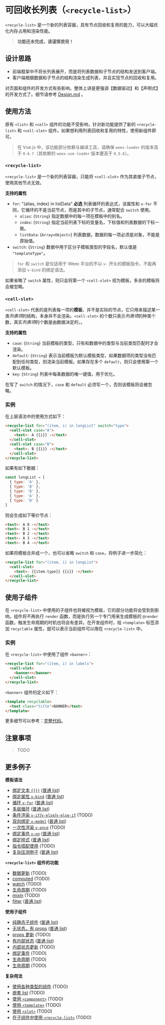 # 可回收长列表（`<recycle-list>`）

`<recycle-list>` 是一个新的列表容器，具有节点回收和复用的能力，可以大幅优化内存占用和渲染性能。

> **功能还未完成，请谨慎使用！**

## 设计思路

+ 前端框架中不将长列表展开，而是将列表数据和子节点的结构发送到客户端。
+ 客户端根据数据和子节点的结构渲染生成列表，并且实现节点的回收和复用。

对页面和组件的开发方式有些影响，整体上讲是更强调【数据驱动】和【声明式】的开发方式了。细节请参考 [Design.md](./Design.zh.md) 。

## 使用方法

原有 `<list>` 和 `<cell>` 组件的功能不受影响，针对新功能提供了新的 `<recycle-list>` 和 `<cell-slot>` 组件。如果想利用列表回收和复用的特性，使用新组件即可。

> 在 Vue.js 中，该功能部分依赖与编译工具，请确保 `weex-loader` 的版本高于 `0.6.7`（其依赖的 `weex-vue-loader` 版本要高于 `0.5.6`）。

### `<recycle-list>`

`<recycle-list>` 是一个新的列表容器，只能将 `<cell-slot>` 作为其直接子节点，使用其他节点无效。

**支持的属性**

+ `for`: "(alias, index) in listData" **必选** 列表循环的表达式，该属性和 `v-for` 不同，它循环的不是当前节点，而是其中的子节点，通常配合 `switch` 使用。
  + `alias`: {`String`} 指定数据中的每一项在模板中的别名。
  + `index`: {`String`} 指定当前列表下标的变量名，下标值和列表数据的下标一致。
  + `listData`: {`Array<Object>`} 列表数据，数据的每一项必须是对象，不能是原始值。
+ `switch`: {`String`} 数据中用于区分子模板类型的字段名，默认值是 `"templateType"`。

> `for` 和 `switch` 是仅适用于 Weex 平台的不以 `v-` 开头的模板指令，不能再添加 `v-bind` 的绑定语法。

如果省略了 `switch` 属性，则只会将第一个 `<cell-slot>` 视为模板，多余的模板将会被忽略。

### `<cell-slot>`

`<cell-slot>` 代表的是列表每一项的**模板**，并不是实际的节点，它只用来描述某一类*列表项*的结构，本身并不会渲染。`<cell-slot>` 的个数只表示*列表项*的种类个数，真实*列表项*的个数是由数据决定的，。

**支持的属性**

+ `case`: {`String`} 当前模板的类型，只有和数据中的类型与当前类型匹配时才会渲染。
+ `default`: {`String`} 表示当前模板为默认模板类型，如果数据项的类型没有匹配到任何类型，则渲染当前模板。如果存在多个 `default`，则只会使用第一个默认模板。
+ `key`: {`String`} 列表中每条数据的唯一键值，用于优化。

在写了 `switch` 的情况下，`case` 和 `default` 必须写一个，否则该模板将会被忽略。

### 实例

在上层语法中的使用方式如下：

```html
<recycle-list for="(item, i) in longList" switch="type">
  <cell-slot case="A">
    <text>- A {{i}} -</text>
  </cell-slot>
  <cell-slot case="B">
    <text>- B {{i}} -</text>
  </cell-slot>
</recycle-list>
```

如果有如下数据：

```js
const longList = [
  { type: 'A' },
  { type: 'B' },
  { type: 'B' },
  { type: 'A' },
  { type: 'B' }
]
```

则会生成如下等价节点：

```html
<text>- A 0 -</text>
<text>- B 1 -</text>
<text>- B 2 -</text>
<text>- A 3 -</text>
<text>- B 4 -</text>
```

如果将模板合并成一个，也可以省略 `switch` 和 `case`，将例子进一步简化：

```html
<recycle-list for="(item, i) in longList">
  <cell-slot>
    <text>- {{item.type}} {{i}} -</text>
  </cell-slot>
</recycle-list>
```

## 使用子组件

在 `<recycle-list>` 中使用的子组件也将被视为模板，它的部分功能将会受到到影响。组件将不再执行 `render` 函数，而是执行另一个专门用来生成模板的 `@render` 函数，触发生命周期的时机也将会有差异。在开发组件时，给 `<template>` 标签添加 `recyclable` 属性，就可以表示当前组件可以用在 `<recycle-list>` 中。

### 实例

在 `<recycle-list>` 中使用了组件 `<banner>`：

```html
<recycle-list for="(item, i) in labels">
  <cell-slot>
    <banner></banner>
  </cell-slot>
</recycle-list>
```

`<banner>` 组件的定义如下：

```html
<template recyclable>
  <text class="title">BANNER</text>
</template>
```

更多细节可以参考：[完整代码](http://dotwe.org/vue/4a7446690e2c87ec0d39d8ee4884fa19)。

## 注意事项

> TODO

## 更多例子

**模板语法**

+ [绑定文本 `{{}}`](http://dotwe.org/vue/5b25755d7371d16b3d000e0d173a5cab) ([普通 list](http://dotwe.org/vue/0f7f1c1f0a3271ed30a0c5adb6938976))
+ [绑定属性 `v-bind`](http://dotwe.org/vue/6455e2e8c1a717f9c09363ec9be663d1) ([普通 list](http://dotwe.org/vue/f6a37fbeb5d7abf2d8c4875862b49ebc))
+ [循环 `v-for`](http://dotwe.org/vue/966e644a4cbbbc401ab431889dc48677) ([普通 list](http://dotwe.org/vue/89921581f43493e6bbb617e63be267b6))
+ [多层循环](http://dotwe.org/vue/20a9681f9201ef1b7a68962fd9cb5eb5) ([普通 list](http://dotwe.org/vue/8a961f87c6db8e0aa221748d037b6428))
+ [条件渲染 `v-if`/`v-else`/`v-else-if`](http://dotwe.org/vue/123b69b57e099036558745298fb6e8ca) (TODO)
+ [双向绑定 `v-model`](http://dotwe.org/vue/87fad731f8ea4cd4baa2906fde727a47) ([普通 list](http://dotwe.org/vue/317b4f70f5e278e6bf095feeab09ed21))
+ [一次性渲染 `v-once`](http://dotwe.org/vue/123b69b57e099036558745298fb6e8ca) (TODO)
+ [绑定事件 `v-on`](http://dotwe.org/vue/34bb833828861bf37e9d0574241d7c82) ([普通 list](http://dotwe.org/vue/7cdb9f7819f31ea38219b8b61dc87a3f))
+ [绑定样式](http://dotwe.org/vue/a95fca7835aa3fc8bf2c24ec68c7d8cd) ([普通 list](http://dotwe.org/vue/fe129e413d8a7ea5c90fcf2b5e5894a8))
+ [指令搭配使用](http://dotwe.org/vue/123b69b57e099036558745298fb6e8ca) (TODO)
+ [复杂压测例子](http://dotwe.org/vue/593bb4f3fa7ac1d5da5b2906fa4c8bb0) ([普通 list](http://dotwe.org/vue/07734d19b15e3528c2f7b68ba870126f))

**`<recycle-list>` 组件的功能**

+ [数据更新](http://dotwe.org/vue/123b69b57e099036558745298fb6e8ca) (TODO)
+ [computed](http://dotwe.org/vue/123b69b57e099036558745298fb6e8ca) (TODO)
+ [watch](http://dotwe.org/vue/123b69b57e099036558745298fb6e8ca) (TODO)
+ [生命周期](http://dotwe.org/vue/123b69b57e099036558745298fb6e8ca) (TODO)
+ [mixin](http://dotwe.org/vue/123b69b57e099036558745298fb6e8ca) (TODO)
+ [filter](http://dotwe.org/vue/2ee9fdb1bdd36da4bc996fb3273e8caa) ([普通 list](http://dotwe.org/vue/9fd19b7309c8e9e09e83826a44549210))

**使用子组件**

+ [纯静态子组件](http://dotwe.org/vue/4a7446690e2c87ec0d39d8ee4884fa19) ([普通 list](http://dotwe.org/vue/1ab67bd0f19d5cf17fc358d73801f238))
+ [无状态，有 props](http://dotwe.org/vue/f716dfc90f7ec0f2ec142c45d814b76f) ([普通 list](http://dotwe.org/vue/42039b1ed8484c98051cc2fd1ee542bc))
+ [props 更新](http://dotwe.org/vue/123b69b57e099036558745298fb6e8ca) (TODO)
+ [有内部状态](http://dotwe.org/vue/238224971654b45d29e42c9cfb245c46) ([普通 list](http://dotwe.org/vue/15eee87f0d46ecf60a59792f8be977a1))
+ [内部状态更新](http://dotwe.org/vue/123b69b57e099036558745298fb6e8ca) (TODO)
+ [绑定事件](http://dotwe.org/vue/123b69b57e099036558745298fb6e8ca) (TODO)
+ [生命周期](http://dotwe.org/vue/123b69b57e099036558745298fb6e8ca) (TODO)
+ [生命周期](http://dotwe.org/vue/123b69b57e099036558745298fb6e8ca) (TODO)

**复杂用法**

+ [使用各种类型的组件](http://dotwe.org/vue/123b69b57e099036558745298fb6e8ca) (TODO)
+ [嵌套 list](http://dotwe.org/vue/123b69b57e099036558745298fb6e8ca) (TODO)
+ [使用 `<component>`](http://dotwe.org/vue/123b69b57e099036558745298fb6e8ca) (TODO)
+ [使用 `<template>`](http://dotwe.org/vue/123b69b57e099036558745298fb6e8ca) (TODO)
+ [使用 `<slot>`](http://dotwe.org/vue/123b69b57e099036558745298fb6e8ca) (TODO)
+ [在子组件中使用 `<recycle-list>`](http://dotwe.org/vue/123b69b57e099036558745298fb6e8ca) (TODO)
